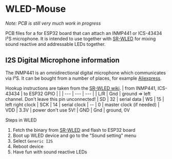 # WLED-Mouse

*Note: PCB is still very much work in progress*

PCB files for a for ESP32 board that can attach an INMP441 or ICS-43434 I²S microphone. It is intended to use together with [SR-WLED](https://github.com/atuline/WLED/) for mixing sound reactive and addressable LEDs together.

## I2S Digital Microphone information
The INMP441 is an omnidirectional digital microphone which communicates via I²S. It can be bought from a number of places, for example [Aliexpress](https://www.aliexpress.com/i/32962426410.html).


Hookup instructions are taken from the [SR-WLED wiki](https://github.com/atuline/WLED/wiki/Digital-Microphone-Hookup#i2s-digital-audio).
| from INMP441, ICS-43434 | to ESP32 GPIO | |
| ---   | ---   | --- |
| L/R   | Gnd   | ground => left channel. Don't leave this pin unconnected!
| SD    | 32    | serial data
| WS    | 15    | left right clock
| SCK   | 14    | serial clock
| --    | 0     | master clock (if needed)
| VDD   | 3.3V  | power don't use 5V!
| GND   | Gnd   | ground, 0V

Steps in WLED
1. Fetch the binary from [SR-WLED](https://github.com/atuline/WLED/releases/latest) and flash to ESP32 board
1. Boot up WLED device and go to the "Sound setting" menu
2. Select `Generic I2S`
3. Reboot device
4. Have fun with sound reactive LEDs
